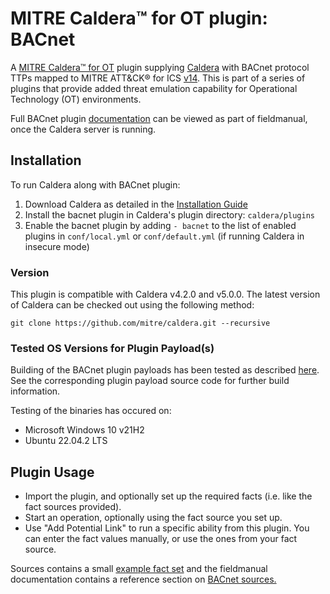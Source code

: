 # MITRE Caldera™ for OT plugin: BACnet

A [MITRE Caldera™ for OT](https://github.com/mitre/caldera-ot) plugin supplying [Caldera](https://github.com/mitre/caldera) with BACnet protocol TTPs mapped to MITRE ATT&CK® for ICS [v14](https://attack.mitre.org/resources/updates/updates-october-2023/). This is part of a series of plugins that provide added threat emulation capability for Operational Technology (OT) environments.

Full BACnet plugin [documentation](docs/bacnet.md) can be viewed as part of fieldmanual, once the Caldera server is running.

## Installation

To run Caldera along with BACnet plugin:
1. Download Caldera as detailed in the [Installation Guide](https://github.com/mitre/caldera)
2. Install the bacnet plugin in Caldera's plugin directory: `caldera/plugins`
3. Enable the bacnet plugin by adding `- bacnet` to the list of enabled plugins in `conf/local.yml` or `conf/default.yml` (if running Caldera in insecure mode)

### Version
This plugin is compatible with Caldera v4.2.0 and v5.0.0. The latest version of Caldera can be checked out using the following method:
```
git clone https://github.com/mitre/caldera.git --recursive
```

### Tested OS Versions for Plugin Payload(s)

Building of the BACnet plugin payloads has been tested as described [here](/src/README.md#reproducing-builds). See the corresponding plugin payload source code for further build information.

Testing of the binaries has occured on:
* Microsoft Windows 10 v21H2
* Ubuntu 22.04.2 LTS

## Plugin Usage
 - Import the plugin, and optionally set up the required facts (i.e. like the fact sources provided).
 - Start an operation, optionally using the fact source you set up.
 - Use "Add Potential Link" to run a specific ability from this plugin. You can enter the fact values manually, or use the ones from your fact source.

 Sources contains a small [example fact set](/data/sources/ddc9cb50-74b7-4f32-9ed1-39bb0a58c954.yml) and the fieldmanual documentation contains a reference section on [BACnet sources.](/docs/bacnet.md#bacnet-sources-and-facts)